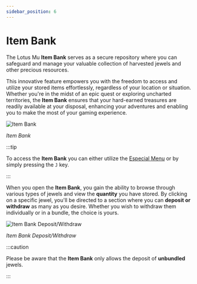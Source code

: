 ```yaml
---
sidebar_position: 6
---
```


# Item Bank

The Lotus Mu **Item Bank** serves as a secure repository where you can safeguard and manage your valuable collection of harvested jewels and other precious resources.

This innovative feature empowers you with the freedom to access and utilize your stored items effortlessly, regardless of your location or situation. Whether you're in the midst of an epic quest or exploring uncharted territories, the **Item Bank** ensures that your hard-earned treasures are readily available at your disposal, enhancing your adventures and enabling you to make the most of your gaming experience.

![Item Bank](/img/client-features/item-bank.jpg)

_Item Bank_

:::tip

To access the **Item Bank** you can either utilize the [Especial Menu](/client-features/especial-menu) or by simply pressing the `J` key.

:::

When you open the **Item Bank**, you gain the ability to browse through various types of jewels and view the **quantity** you have stored. By clicking on a specific jewel, you'll be directed to a section where you can **deposit or withdraw** as many as you desire. Whether you wish to withdraw them individually or in a bundle, the choice is yours.

![Item Bank Deposit/Withdraw](/img/client-features/item-bank-deposit.jpg)

_Item Bank Deposit/Withdraw_

:::caution

Please be aware that the **Item Bank** only allows the deposit of **unbundled** jewels.

:::

